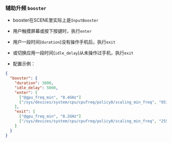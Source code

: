### 辅助升频 `booster`
- booster在SCENE里实际上是`InputBooster`

- 用户触摸屏幕或按下按键时，执行`enter`
- 用户一段时间(`duration`)没有操作手机后，执行`exit`
- 或切换应用一段时间(`idle_delay`)从未操作过手机，执行`exit`

- 配置示例：

```json
{
  "booster": {
    "duration": 3000,
    "idle_delay": 5000,
    "enter": [
      ["@gpu_freq_min", "0.4GHz"]
      ["/sys/devices/system/cpu/cpufreq/policy0/scaling_min_freq", "951000"]
    ],
    "exit": [
      ["@gpu_freq_min", "0.2GHz"]
      ["/sys/devices/system/cpu/cpufreq/policy0/scaling_min_freq", "255000"]
    ]
  }
}
```
